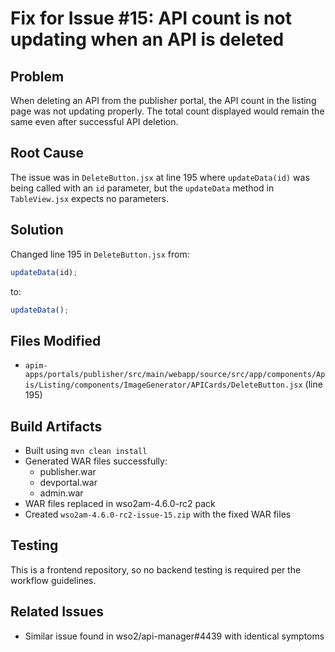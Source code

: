# Fix for Issue #15: API count is not updating when an API is deleted

## Problem
When deleting an API from the publisher portal, the API count in the listing page was not updating properly. The total count displayed would remain the same even after successful API deletion.

## Root Cause
The issue was in `DeleteButton.jsx` at line 195 where `updateData(id)` was being called with an `id` parameter, but the `updateData` method in `TableView.jsx` expects no parameters.

## Solution
Changed line 195 in `DeleteButton.jsx` from:
```javascript
updateData(id);
```
to:
```javascript
updateData();
```

## Files Modified
- `apim-apps/portals/publisher/src/main/webapp/source/src/app/components/Apis/Listing/components/ImageGenerator/APICards/DeleteButton.jsx` (line 195)

## Build Artifacts
- Built using `mvn clean install`
- Generated WAR files successfully:
  - publisher.war
  - devportal.war
  - admin.war
- WAR files replaced in wso2am-4.6.0-rc2 pack
- Created `wso2am-4.6.0-rc2-issue-15.zip` with the fixed WAR files

## Testing
This is a frontend repository, so no backend testing is required per the workflow guidelines.

## Related Issues
- Similar issue found in wso2/api-manager#4439 with identical symptoms